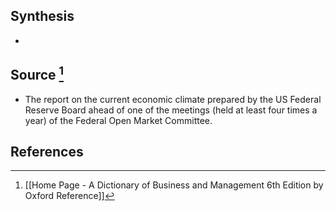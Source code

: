 ## Synthesis
- 
## Source [^1]
- The report on the current economic climate prepared by the US Federal Reserve Board ahead of one of the meetings (held at least four times a year) of the Federal Open Market Committee.
## References

[^1]: [[Home Page - A Dictionary of Business and Management 6th Edition by Oxford Reference]]